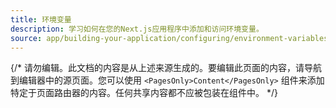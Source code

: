 ```yaml
---
title: 环境变量
description: 学习如何在您的Next.js应用程序中添加和访问环境变量。
source: app/building-your-application/configuring/environment-variables
---
```


{/* 请勿编辑。此文档的内容是从上述来源生成的。要编辑此页面的内容，请导航到编辑器中的源页面。您可以使用 `<PagesOnly>Content</PagesOnly>` 组件来添加特定于页面路由器的内容。任何共享内容都不应被包装在组件中。 */}